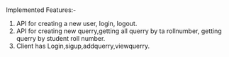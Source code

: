 ##### 

Implemented Features:-

1. API for creating a new user, login, logout.
2. API for creating new querry,getting all querry by ta rollnumber, getting querry by student roll number.
3. Client has Login,sigup,addquerry,viewquerry.

